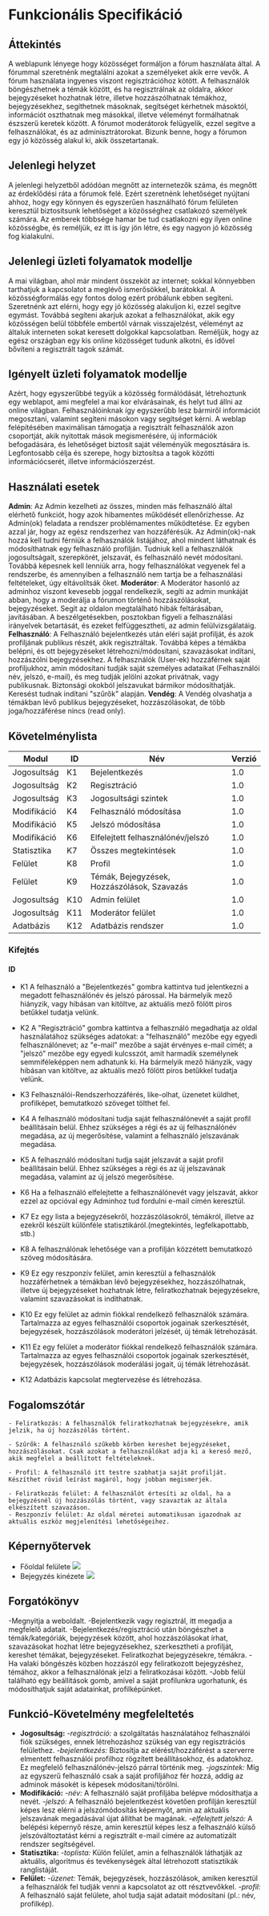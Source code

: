 # Funkcionális Specifikáció

## Áttekintés
A weblapunk lényege hogy közösséget formáljon a fórum használata által. A fórummal szeretnénk megtalálni azokat a személyeket akik erre vevők. 
A fórum használata ingyenes viszont regisztrációhoz kötött.
A felhasználók böngészhetnek a témák között, és ha regisztrálnak az oldalra, akkor bejegyzéseket hozhatnak létre, illetve hozzászólhatnak témákhoz, bejegyzésekhez, segíthetnek másoknak, segítséget kérhetnek másoktól, információt oszthatnak meg másokkal, illetve véleményt formálhatnak észszerű keretek között.
A fórumot moderátorok felügyelik, ezzel segitve a felhasználókat, és az adminisztrátorokat.
Bizunk benne, hogy a fórumon egy jó közösség alakul ki, akik összetartanak.

## Jelenlegi helyzet
A jelenlegi helyzetből adódóan megnőtt az internetezők száma, és megnőtt az érdeklődési ráta a fórumok felé. Ezért szeretnénk lehetőséget nyújtani ahhoz, hogy egy könnyen és egyszerűen használható fórum felületen keresztül biztositsunk lehetőséget a közösséghez csatlakozó személyek számára. Az emberek többsége hamar be tud csatlakozni egy ilyen online közösségbe, és reméljük, ez itt is így jön létre, és egy nagyon jó közösség fog kialakulni.

## Jelenlegi üzleti folyamatok modellje

A mai világban, ahol már mindent összeköt az internet; sokkal könnyebben tarthatjuk a kapcsolatot a meglévő ismerősökkel, barátokkal. A közösségformálás egy fontos dolog ezért próbálunk ebben segíteni.
Szeretnénk azt elérni, hogy egy jó közösség alakuljon ki, ezzel segítve egymást. Továbbá segíteni akarjuk azokat a felhasználókat, akik egy közösségen belül többféle embertől várnak visszajelzést, véleményt az általuk interneten sokat keresett dolgokkal kapcsolatban. Reméljük, hogy az egész országban egy kis online közösséget tudunk alkotni, és idővel bővíteni a regisztrált tagok számát.

## Igényelt üzleti folyamatok modellje

Azért, hogy egyszerűbbé tegyük a közösség formálódását, létrehoztunk egy weblapot, ami megfelel a mai kor elvárásainak, és helyt tud állni az online világban. Felhasználóinknak így egyszerűbb lesz bármiről információt megosztani, valamint segíteni másokon vagy segítséget kérni. A weblap felépítésében maximálisan támogatja a regisztrált felhasználók azon csoportját, akik nyitottak mások megismerésére, új információk befogadására, és lehetőséget biztosít saját véleményük megosztására is. Legfontosabb célja és szerepe, hogy biztosítsa a tagok közötti információcserét, illetve információszerzést.

## Használati esetek
**Admin**: Az Admin kezelheti az összes, minden más felhasználó által elérhető funkciót, hogy azok hibamentes működését ellenőrizhesse. Az Admin(ok) feladata a rendszer problémamentes működtetése. Ez egyben azzal jár, hogy az egész rendszerhez van hozzáférésük. Az Admin(ok)-nak hozzá kell tudni férniük a felhasználók listájához, ahol mindent láthatnak és módosíthatnak egy felhasználó profilján. Tudniuk kell a felhasználók jogosultságait, szerepkörét, jelszavát, és felhasználó nevét módosítani. Továbbá képesnek kell lenniük arra, hogy felhasználókat vegyenek fel a rendszerbe, és amennyiben a felhasználó nem tartja be a felhasználási feltételeket, úgy eltávolítsák őket.
**Moderátor**: A Moderátor hasonló az adminhoz viszont kevesebb joggal rendelkezik, segíti az admin munkáját abban, hogy a moderálja a fórumon történő hozzászólásokat, bejegyzéseket. Segít az oldalon megtalálható hibák feltárásában, javításában. A beszélgetésekben, posztokban figyeli a felhasználási irányelvek betartását, és ezeket felfüggesztheti, az admin felülvizsgálatáig.
**Felhasználó**: A Felhasználó bejelentkezés után eléri saját profilját, és azok profiljának publikus részét, akik regisztráltak. Továbbá képes a témákba belépni, és ott bejegyzéseket létrehozni/módosítani, szavazásokat indítani, hozzászólni bejegyzésekhez. A felhasználók (User-ek) hozzáférnek saját profiljukhoz, amin módosítani tudják saját személyes adataikat (Felhasználói név, jelszó, e-mail), és meg tudják jelölni azokat privátnak, vagy publikusnak. Biztonsági okokból jelszavukat bármikor módosíthatják. Keresést tudnak indítani "szűrők" alapján.
**Vendég**: A Vendég olvashatja a témákban lévő publikus bejegyzéseket, hozzászólásokat, de több joga/hozzáférése nincs (read only).

## Követelménylista

|   Modul   | ID |  Név   |  Verzió  |
|-----------|----|--------|----------|
|Jogosultság| K1 | Bejelentkezés|1.0|
|Jogosultság|K2|Regisztráció|1.0|
|Jogosultság|K3|Jogosultsági szintek|1.0|
|Modifikáció|K4|Felhasználó módosítása|1.0|
|Modifikáció|K5|Jelszó módosítása|1.0|
|Modifikáció|K6|Elfelejtett felhasználónév/jelszó|1.0|
|Statisztika|K7|Összes megtekintések|1.0|
|Felület|K8|Profil|1.0|
|Felület|K9|Témák, Bejegyzések, Hozzászólások, Szavazás|1.0|
|Jogosultság|K10|Admin felület|1.0|
|Jogosultság|K11|Moderátor felület|1.0|
|Adatbázis|K12|Adatbázis rendszer|1.0|

### Kifejtés    
#### ID
- K1  A felhasználó a "Bejelentkezés" gombra kattintva tud jelentkezni a megadott felhasználónév és jelszó párossal. Ha bármelyik mező hiányzik, vagy hibásan van kitöltve, az aktuális mező fölött piros betűkkel tudatja velünk.

- K2  A "Regisztráció" gombra kattintva a felhasználó megadhatja az oldal használatához szükséges adatokat: a "felhasználó" mezőbe egy egyedi felhasználónevet; az "e-mail" mezőbe a saját érvényes e-mail címét; a "jelszó" mezőbe egy egyedi kulcsszót, amit harmadik személynek semmiféleképpen nem adhatunk ki.
Ha bármelyik mező hiányzik, vagy hibásan van kitöltve, az aktuális mező fölött piros betűkkel tudatja velünk.

- K3  Felhasználói-Rendszerhozzáférés, like-olhat, üzenetet küldhet, profilképet, bemutatkozó szöveget tölthet fel.

- K4 A felhasználó módosítani tudja saját felhasználónevét a saját profil beállításain belül. Ehhez szükséges a régi és az új felhasználónév megadása, az új megerősítése, valamint a felhasználó jelszavának megadása.

- K5 A felhasználó módosítani tudja saját jelszavát a saját profil beállításain belül. Ehhez szükséges a régi és az új jelszavának megadása, valamint az új jelszó megerősítése.

- K6 Ha a felhasználó elfelejtette a felhasználónevét vagy jelszavát, akkor ezzel az opcióval egy Adminhoz tud fordulni e-mail címén keresztül.

- K7 Ez egy lista a bejegyzésekről, hozzászólásokról, témákról, illetve az ezekről készült különféle statisztikáról.(megtekintés, legfelkapottabb, stb.)

- K8 A felhasználónak lehetősége van a profilján közzétett bemutatkozó szöveg módosítására.

- K9 Ez egy reszponzív felület, amin keresztül a felhasználók hozzáférhetnek a témákban lévő bejegyzésekhez, hozzászólhatnak, illetve új bejegyzéseket hozhatnak létre, feliratkozhatnak bejegyzésekre, valamint szavazásokat is indíthatnak.

- K10 Ez egy felület az admin fiókkal rendelkező felhasználók számára. Tartalmazza az egyes felhasználói csoportok jogainak szerkesztését, bejegyzések, hozzászólások moderátori jelzését, új témák létrehozását.

- K11  Ez egy felület a moderátor fiókkal rendelkező felhasználók számára. Tartalmazza az egyes felhasználói csoportok jogainak szerkesztését, bejegyzések, hozzászólások moderálási jogait, új témák létrehozását.

- K12 Adatbázis kapcsolat megtervezése és létrehozása.

## Fogalomszótár
	- Feliratkozás: A felhasználók feliratkozhatnak bejegyzésekre, amik jelzik, ha új hozzászólás történt.

	- Szűrők: A felhasználó szűkebb körben kereshet bejegyzéseket, hozzászólásokat. Csak azokat a felhasználókat adja ki a kereső mező, akik megfelel a beállított feltételeknek.

	- Profil: A felhasználó itt testre szabhatja saját profilját. Készíthet rövid leírást magáról, hogy jobban megismerjék.

	- Feliratkozás felület: A felhasználót értesíti az oldal, ha a bejegyzésnél új hozzászólás történt, vagy szavaztak az általa elkészített szavazáson.
	- Reszponzív felület: Az oldal méretei automatikusan igazodnak az aktuális eszköz megjelenítési lehetőségeihez.

## Képernyőtervek

- Főoldal felülete
![](Képernyőtervek/Főoldal.png)
- Bejegyzés kinézete
![](Képernyőtervek/Bejegyzés.png)

## Forgatókönyv
-Megnyitja a weboldalt.
-Bejelentkezik vagy regisztrál, itt megadja a megfelelő adatait.
-Bejelentkezés/regisztráció után böngészhet a témák/kategóriák, bejegyzések között, ahol hozzászólásokat írhat, szavazásokat hozhat létre bejegyzésekhez, szerkesztheti a profilját, kereshet témákat, bejegyzéseket. Feliratkozhat bejegyzésekre, témákra.
-Ha valaki böngészés közben hozzászól egy feliratkozott bejegyzéshez, témához, akkor a felhasználónak jelzi a feliratkozásai között.
-Jobb felül található egy beállítások gomb, amivel a saját profilunkra ugorhatunk, és módosíthatjuk saját adatainkat, profilképünket.

## Funkció-Követelmény megfeleltetés
- **Jogosultság:** *-regisztráció:* a szolgáltatás használatához felhasználói fiók szükséges, ennek létrehozáshoz szükség van egy regisztrációs felülethez. *-bejelentkezés:* Biztosítja az elérést/hozzáférést a szerverre elmentett felhasználói profilhoz rögzített beállításokhoz, és adatokhoz. Ez megfelelő felhasználónév-jelszó párral történik meg. *-jogszintek:* Míg az egyszerű felhasználó csak a saját profiljához fér hozzá, addig az adminok másokét is képesek módosítani/törölni.
- **Modifikáció:** *-név:* A felhasználó saját profiljába belépve módosíthatja a nevét. *-jelszó:* A felhasználó bejelentkezést követően profilján keresztül képes lesz elérni a jelszómódosítás képernyőt, amin az aktuális jelszavának megadásával újat állíthat be magának. *-elfelejtett jelszó:* A belépési képernyő része, amin keresztül képes lesz a felhasználó külső jelszóváltoztatást kérni a regisztrált e-mail címére az automatizált rendszer segítségével.
- **Statisztika:** *-toplista:* Külön felület, amin a felhasználók láthatják az aktuális, algoritmus és tevékenységek által létrehozott statisztikák ranglistáját.
- **Felület:** *-üzenet:* Témák, bejegyzések, hozzászólások, amiken keresztül a felhasználók fel tudják venni a kapcsolatot az ott résztvevőkkel. *-profil:* A felhasználó saját felülete, ahol tudja saját adatait módosítani (pl.: név, profilkép).
